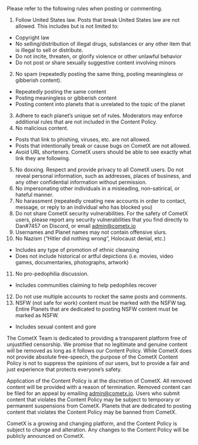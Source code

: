 Please refer to the following rules when posting or commenting.

1. Follow United States law. Posts that break United States law are not allowed. This includes but is not limited to:
  * Copyright law
  * No selling/distribution of illegal drugs, substances or any other item that is illegal to sell or distribute.
  * Do not incite, threaten, or glorify violence or other unlawful behavior
  * Do not post or share sexually suggestive content involving minors
2. No spam (repeatedly posting the same thing, posting meaningless or gibberish content).
  * Repeatedly posting the same content
  * Posting meaningless or gibberish content
  * Posting content into planets that is unrelated to the topic of the planet
3. Adhere to each planet’s unique set of rules. Moderators may enforce additional rules that are not included in the Content Policy.
4. No malicious content.
  * Posts that link to phishing, viruses, etc. are not allowed.
  * Posts that intentionally break or cause bugs on CometX are not allowed.
  * Avoid URL shorteners. CometX users should be able to see exactly what link they are following.
5. No doxxing. Respect and provide privacy to all CometX users. Do not reveal personal information, such as addresses, places of business, and any other confidential information without permission.
6. No impersonating other individuals in a misleading, non-satirical, or hateful manner.
7. No harassment (repeatedly creating new accounts in order to contact, message, or reply to an individual who has blocked you)
8. Do not share CometX security vulnerabilities. For the safety of CometX users, please report any security vulnerabilities that you find directly to Dan#7457 on Discord, or email admin@cometx.io
9. Usernames and Planet names may not contain offensive slurs.
10. No Nazism (“Hitler did nothing wrong”, Holocaust denial, etc.)
  * Includes any type of promotion of ethnic cleansing
  * Does not include historical or artful depictions (i.e. movies, video games, documentaries, photographs, artwork)
11. No pro-pedophilia discussion.
  * Includes communities claiming to help pedophiles recover
12. Do not use multiple accounts to rocket the same posts and comments.
13. NSFW (not safe for work) content must be marked with the NSFW tag. Entire Planets that are dedicated to posting NSFW content must be marked as NSFW.
  * Includes sexual content and gore

The CometX Team is dedicated to providing a transparent platform free of unjustified censorship. We promise that no legitimate and genuine content will be removed as long as it follows our Content Policy. While CometX does not provide absolute free-speech, the purpose of the CometX Content Policy is not to suppress the opinions of our users, but to provide a fair and just experience that protects everyone’s safety.

Application of the Content Policy is at the discretion of CometX. All removed content will be provided with a reason of termination. Removed content can be filed for an appeal by emailing admin@cometx.io. Users who submit content that violates the Content Policy may be subject to temporary or permanent suspensions from CometX. Planets that are dedicated to posting content that violates the Content Policy may be banned from CometX.

CometX is a growing and changing platform, and the Content Policy is subject to change and alteration. Any changes to the Content Policy will be publicly announced on CometX.
